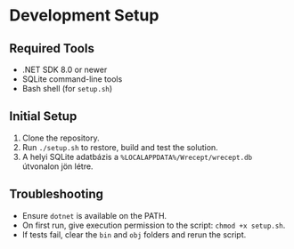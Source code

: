 # Development Setup

## Required Tools
- .NET SDK 8.0 or newer
- SQLite command-line tools
- Bash shell (for `setup.sh`)

## Initial Setup
1. Clone the repository.
2. Run `./setup.sh` to restore, build and test the solution.
3. A helyi SQLite adatbázis a `%LOCALAPPDATA%/Wrecept/wrecept.db` útvonalon jön létre.

## Troubleshooting
- Ensure `dotnet` is available on the PATH.
- On first run, give execution permission to the script: `chmod +x setup.sh`.
- If tests fail, clear the `bin` and `obj` folders and rerun the script.
